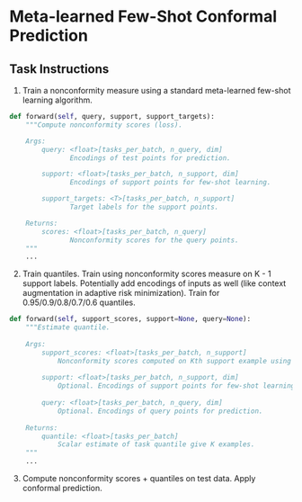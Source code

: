# Meta-learned Few-Shot Conformal Prediction


## Task Instructions

1. Train a nonconformity measure using a standard meta-learned few-shot learning algorithm.

```python
def forward(self, query, support, support_targets):
    """Compute nonconformity scores (loss).

    Args:
        query: <float>[tasks_per_batch, n_query, dim]
               Encodings of test points for prediction.

        support: <float>[tasks_per_batch, n_support, dim]
               Encodings of support points for few-shot learning.

        support_targets: <T>[tasks_per_batch, n_support]
               Target labels for the support points.

    Returns:
        scores: <float>[tasks_per_batch, n_query]
               Nonconformity scores for the query points.
    """
    ...
```


2. Train quantiles. Train using nonconformity scores measure on K - 1 support labels. Potentially add encodings of inputs as well (like context augmentation in adaptive risk minimization). Train for 0.95/0.9/0.8/0.7/0.6 quantiles.

```python
def forward(self, support_scores, support=None, query=None):
    """Estimate quantile.
    
    Args:
        support_scores: <float>[tasks_per_batch, n_support]
            Nonconformity scores computed on Kth support example using the other K-1 examples.
        
        support: <float>[tasks_per_batch, n_support, dim]
            Optional. Encodings of support points for few-shot learning.
            
        query: <float>[tasks_per_batch, n_query, dim]
            Optional. Encodings of query points for prediction.
            
    Returns:
        quantile: <float>[tasks_per_batch]
            Scalar estimate of task quantile give K examples.
    """
    ...
```


3. Compute nonconformity scores + quantiles on test data. Apply conformal prediction.
